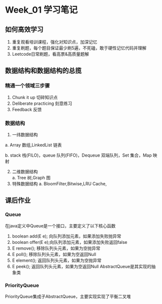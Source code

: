 # Week_01 学习笔记
## 如何高效学习
1.  重复观看培训课程，强化对知识点，加深记忆
2.  重复刷题，每个题目保证最少刷5遍，不死磕，敢于硬性记忆代码并理解
3.  Leetcode日常刷题，看高票&高质量题解

##  数据结构和数据结构的总揽
### 精通一个领域三步骤
1.  Chunk it up 切碎知识点
2.  Deliberate practicing 刻意练习
3.  Feedback 反馈

### 数据结构
1.  一纬数据结构   

   a. Array 数组,LinkedList 链表

   b. stack 栈(FILO)，queue 队列(FIFO)，Dequeue 双端队列，Set 集合，Map 映射

2.  二维数据结构   
   a. Tree 树,Graph 图
3.  特殊数据结构
   a. BloomFilter,Bitwise,LRU Cache,



## 课后作业

### Queue
在java定义中Queue是一个接口，主要定义了以下核心函数  
1. boolean add(E e); 向队列添加元素，如果添加失败抛异常
1. boolean offer(E e);向队列添加元素，如果添加失败返回false
1. E remove(); 移除队列头元素，如果为空抛异常
1. E poll(); 移除队列头元素，如果为空返回Null
1. E element(); 返回队列头元素，如果为空抛异常
1. E peek(); 返回队列头元素，如果为空返回Null
AbstractQueue是其实现的抽象类

### PriorityQueue
PriorityQueue集成子AbstractQueue，主要实现实现了平衡二叉堆
